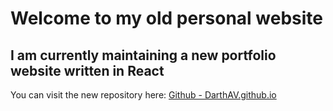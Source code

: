 # Welcome to my old personal website  
## I am currently maintaining a new portfolio website written in React
You can visit the new repository here: [Github - DarthAV.github.io](https://github.com/DarthAV/DarthAV.github.io)
